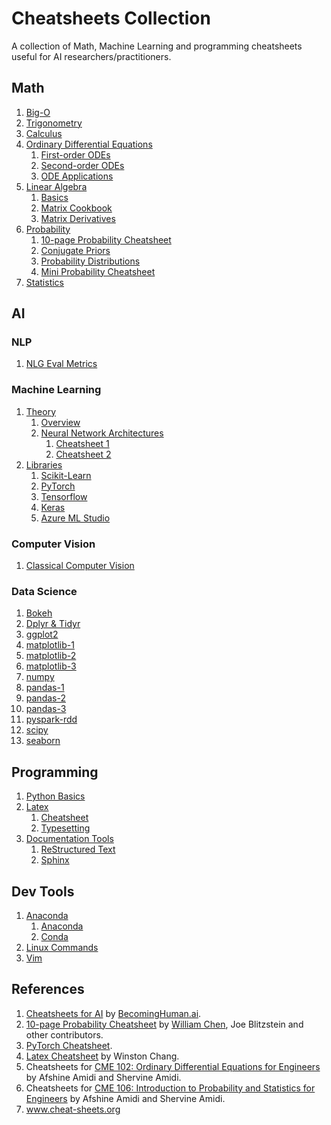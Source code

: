# Cheatsheets Collection

A collection of Math, Machine Learning and programming cheatsheets useful for AI researchers/practitioners.

## Math

1. [Big-O](src/becoming-human-ai/splits/big-O.pdf)
2. [Trigonometry](src/stanford-cme-102-ordinary-differential-equations/trigonometry.pdf)
3. [Calculus](src/stanford-cme-102-ordinary-differential-equations/calculus.pdf)
4. [Ordinary Differential Equations](cheatsheets/math/ordinary-differential-equations/)
   1. [First-order ODEs](src/stanford-cme-102-ordinary-differential-equations/cheatsheet-first-ode.pdf)
   2. [Second-order ODEs](src/stanford-cme-102-ordinary-differential-equations/cheatsheet-second-ode.pdf)
   3. [ODE Applications](src/stanford-cme-102-ordinary-differential-equations/cheatsheet-applications.pdf)
5. [Linear Algebra](cheatsheets/math/linear-algebra/)
   1. [Basics](src/stanford-cme-102-ordinary-differential-equations/linear-algebra.pdf)
   2. [Matrix Cookbook](cheatsheets/math/linear-algebra/matrixcookbook.pdf)
   3. [Matrix Derivatives](cheatsheets/math/linear-algebra/matrix-derivatives.pdf)
6. [Probability](cheatsheets/math/probability/)
   1. [10-page Probability Cheatsheet](src/probability-cheatsheet/probability_cheatsheet.pdf)
   2. [Conjugate Priors](cheatsheets/math/probability/conjugate-priors.png)
   3. [Probability Distributions](cheatsheets/math/probability/distributions.pdf)
   4. [Mini Probability Cheatsheet](cheatsheets/math/probability/mini-cheatsheet.pdf)
7. [Statistics](src/stanford-cme-106-probability-and-statistics/cheatsheet-statistics.pdf)


## AI

### NLP

1. [NLG Eval Metrics](cheatsheets/nlp/NLG-eval-metrics-untrained.png)

### Machine Learning

1. [Theory](cheatsheets/machine-learning/theory)
   1. [Overview](src/becoming-human-ai/splits/ml-overview.pdf)
   2. [Neural Network Architectures](cheatsheets/machine-learning/)
      1. [Cheatsheet 1](src/becoming-human-ai/splits/neural-networks-architectures.pdf)
      2. [Cheatsheet 2](cheatsheets/machine-learning/theory/NN-architectures-2.png)
2. [Libraries](cheatsheets/machine-learning/libraries)
   1. [Scikit-Learn](src/becoming-human-ai/splits/scikit-learn.pdf)
   2. [PyTorch](src/pytorch-cheatsheet/pytorch-cheatsheet-v2.pdf)
   3. [Tensorflow](src/becoming-human-ai/splits/tensorflow.pdf)
   4. [Keras](src/becoming-human-ai/splits/keras.pdf)
   5. [Azure ML Studio](src/becoming-human-ai/splits/azure-ml-studio.pdf)

### Computer Vision

1. [Classical Computer Vision](cheatsheets/computer-vision.pdf)

### Data Science

1. [Bokeh](src/becoming-human-ai/splits/bokeh.pdf)
2. [Dplyr & Tidyr](src/becoming-human-ai/splits/dplyr-tidyr.pdf)
3. [ggplot2](src/becoming-human-ai/splits/ggplot2.pdf)
4. [matplotlib-1](cheatsheets/data-science/matplotlib-1.pdf)
5. [matplotlib-2](src/becoming-human-ai/splits/matplotlib.pdf)
6. [matplotlib-3](cheatsheets/data-science/matplotlib-3.pdf)
7. [numpy](src/becoming-human-ai/splits/numpy-basics.pdf)
8. [pandas-1](cheatsheets/data-science/pandas-1.pdf)
9. [pandas-2](src/becoming-human-ai/splits/pandas.pdf)
10. [pandas-3](cheatsheets/data-science/pandas-3.pdf)
11. [pyspark-rdd](src/becoming-human-ai/splits/pyspark-rdd-basics.pdf)
12. [scipy](src/becoming-human-ai/splits/scipy.pdf)
13. [seaborn](cheatsheets/data-science/seaborn.pdf)

## Programming

1. [Python Basics](src/becoming-human-ai/splits/python-basics.pdf)
2. [Latex](cheatsheets/programming/latex/)
   1. [Cheatsheet](cheatsheets/programming/latex/latex-cheatsheet.pdf)
   2. [Typesetting](cheatsheets/programming/latex/latex-typesetting.png)
3. [Documentation Tools](cheatsheets/programming/documentation/)
   1. [ReStructured Text](cheatsheets/programming/documentation/rst.png)
   2. [Sphinx](cheatsheets/programming/documentation/sphinx.png)

## Dev Tools

1. [Anaconda](cheatsheets/dev-tools/anaconda/)
   1. [Anaconda](cheatsheets/dev-tools/anaconda/anaconda.pdf)
   2. [Conda](cheatsheets/dev-tools/anaconda/conda.pdf)
2. [Linux Commands](cheatsheets/dev-tools/linux-shell.jpg)
3. [Vim](cheatsheets/dev-tools/vim.gif)

## References

1. [Cheatsheets for AI](src/becoming-human-ai/cheatsheets-becoming-human.pdf) by [BecomingHuman.ai](BecomingHuman.ai).
2. [10-page Probability Cheatsheet](http://www.wzchen.com/probability-cheatsheet) by [William Chen](http://wzchen.com), Joe Blitzstein and other contributors.
3. [PyTorch Cheatsheet](https://pytorch.org/tutorials/beginner/ptcheat.html).
4. [Latex Cheatsheet](https://wch.github.io/latexsheet/) by Winston Chang.
5. Cheatsheets for [CME 102: Ordinary Differential Equations for Engineers](https://stanford.edu/~shervine/teaching/cme-102/) by Afshine Amidi and Shervine Amidi.
6. Cheatsheets for [CME 106: Introduction to Probability and Statistics for Engineers](https://stanford.edu/~shervine/teaching/cme-106/) by Afshine Amidi and Shervine Amidi.
7. www.cheat-sheets.org